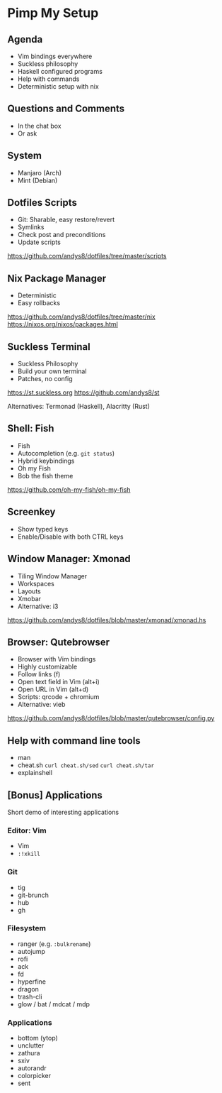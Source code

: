 # Pimp My Setup

## Agenda

- Vim bindings everywhere
- Suckless philosophy
- Haskell configured programs
- Help with commands
- Deterministic setup with nix

## Questions and Comments

- In the chat box
- Or ask

## System

- Manjaro (Arch)
- Mint (Debian)

## Dotfiles Scripts

- Git: Sharable, easy restore/revert
- Symlinks
- Check post and preconditions
- Update scripts

<https://github.com/andys8/dotfiles/tree/master/scripts>

## Nix Package Manager

- Deterministic
- Easy rollbacks

<https://github.com/andys8/dotfiles/tree/master/nix>
<https://nixos.org/nixos/packages.html>

## Suckless Terminal

- Suckless Philosophy
- Build your own terminal
- Patches, no config

<https://st.suckless.org>
<https://github.com/andys8/st>

Alternatives: Termonad (Haskell), Alacritty (Rust)

## Shell: Fish

- Fish
- Autocompletion (e.g. `git status`)
- Hybrid keybindings
- Oh my Fish
- Bob the fish theme

<https://github.com/oh-my-fish/oh-my-fish>

## Screenkey

- Show typed keys
- Enable/Disable with both CTRL keys

## Window Manager: Xmonad

- Tiling Window Manager
- Workspaces
- Layouts
- Xmobar
- Alternative: i3

<https://github.com/andys8/dotfiles/blob/master/xmonad/xmonad.hs>

## Browser: Qutebrowser

- Browser with Vim bindings
- Highly customizable
- Follow links (f)
- Open text field in Vim (alt+i)
- Open URL in Vim (alt+d)
- Scripts: qrcode + chromium
- Alternative: vieb

<https://github.com/andys8/dotfiles/blob/master/qutebrowser/config.py>

## Help with command line tools

- man
- cheat.sh `curl cheat.sh/sed` `curl cheat.sh/tar`
- explainshell

## [Bonus] Applications

Short demo of interesting applications

### Editor: Vim

- Vim
- `:!xkill`

### Git

- tig
- git-brunch
- hub
- gh

### Filesystem

- ranger (e.g. `:bulkrename`)
- autojump
- rofi
- ack
- fd
- hyperfine
- dragon
- trash-cli
- glow / bat / mdcat / mdp

### Applications

- bottom (ytop)
- unclutter
- zathura
- sxiv
- autorandr
- colorpicker
- sent
